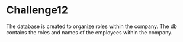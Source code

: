 # Challenge12
The database is created to organize roles within the company. The db contains the roles and names of the employees within the company.
